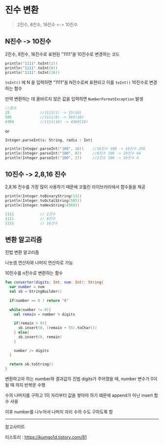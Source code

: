 # 진수 변환

> 2진수, 8진수, 16진수 <-> 10진수



## N진수 -> 10진수

2진수, 8진수, 16진수로 표현된 "1111"을 10진수로 변경하는 코드

```kotlin
println("1111".toInt(2))
println("1111".toInt(8))
println("1111".toInt(16))
```

`toInt()` 에 N 을 입력하면 "1111"을 N진수로써 표현되고 이를 `toInt()` 10진수로 변경하는 함수

만약 변환하는 데 올바르지 않은 값을 입력하면 `NumberFormatException` 발생

```kotlin
//결과
15				//1111(2) -> 15(10)
585				//1111(8) -> 585(10)
4369			//1111(16) -> 4369(10)
```



or

`Integer.parseInt(s: String, radix : Int)`

```kotlin
println(Integer.parseInt("100", 16))	//16진수 100 -> 10진수 256
println(Integer.parseInt("100", 8))		//8진수 100 -> 10진수 64
println(Integer.parseInt("100", 2))		//2진수 100 -> 10진수 4
```





## 10진수 -> 2,8,16 진수

2,8,16 진수를 가장 많이 사용하기 때문에 코틀린 라이브러리에서 함수들을 제공

```kotlin
println(Integer.toBinaryString(15))
println(Integer.toOctalString(585))
println(Integer.toHexString(4369))
```

```kotlin
1111			// 2진수
1111			// 8진수
1111			// 16진수
```



## 변환 알고리즘

진법 변환 알고리즘

나눗셈 연산자와 나머지 연산자로 가능

10진수를 n진수로 변환하는 함수

```kotlin
fun converter(digits: Int, num: Int): String{
  var number = num
  val sb = StringBuilder()
  
  if(number == 0 ) return "0"
  
  while(number != 0){
    val remain = number % digits
    
    if(remain > 9){
      sb.insert(0, (remain + 55).toChar())
    } else{
      sb.insert(0, remain)
    }
    
    number /= digits
  }
  
  return sb.toString()
}
```

변환하고자 하는 number와 결과값의 진법 digits가 주어졌을 때, number 변수가 0이 될 때 까지 반복문 수행

수의 나머지를 구하고 1의 자리부터 값을 쌓아야 하기 떄문에 append가 아닌 insert 함수 사용

이후 number를 나누어서 나머지 자리 수의 수도 구하도록 함



---

참고사이트

티스토리 : https://kumgo1d.tistory.com/81